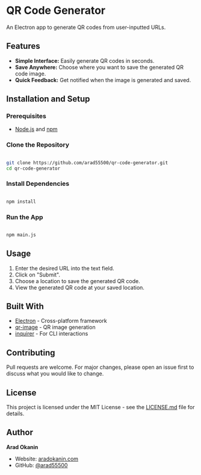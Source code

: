 # QR Code Generator

An Electron app to generate QR codes from user-inputted URLs.

## Features

- **Simple Interface:** Easily generate QR codes in seconds.
- **Save Anywhere:** Choose where you want to save the generated QR code image.
- **Quick Feedback:** Get notified when the image is generated and saved.

## Installation and Setup

### Prerequisites

- [Node.js](https://nodejs.org/en/) and [npm](https://www.npmjs.com/)

### Clone the Repository

```bash

git clone https://github.com/arad55500/qr-code-generator.git
cd qr-code-generator

```

### Install Dependencies

```bash

npm install

```

### Run the App

```bash

npm main.js

```

## Usage

1. Enter the desired URL into the text field.
2. Click on "Submit".
3. Choose a location to save the generated QR code.
4. View the generated QR code at your saved location.

## Built With

- [Electron](https://www.electronjs.org/) - Cross-platform framework
- [qr-image](https://www.npmjs.com/package/qr-image) - QR image generation
- [inquirer](https://www.npmjs.com/package/inquirer) - For CLI interactions

## Contributing

Pull requests are welcome. For major changes, please open an issue first to discuss what you would like to change.

## License

This project is licensed under the MIT License - see the [LICENSE.md](LICENSE.md) file for details.

## Author

**Arad Okanin**

- Website: [aradokanin.com](https://aradokanin.com)
- GitHub: [@arad55500](https://github.com/arad55500)
